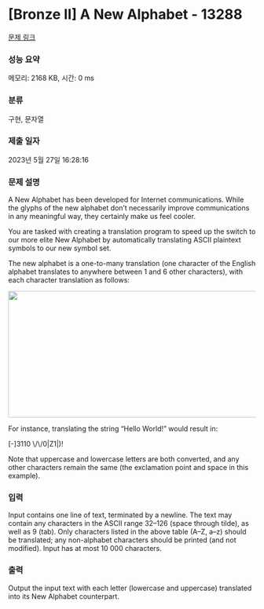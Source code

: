 # [Bronze II] A New Alphabet - 13288 

[문제 링크](https://www.acmicpc.net/problem/13288) 

### 성능 요약

메모리: 2168 KB, 시간: 0 ms

### 분류

구현, 문자열

### 제출 일자

2023년 5월 27일 16:28:16

### 문제 설명

<p>A New Alphabet has been developed for Internet communications. While the glyphs of the new alphabet don’t necessarily improve communications in any meaningful way, they certainly make us feel cooler.</p>

<p>You are tasked with creating a translation program to speed up the switch to our more elite New Alphabet by automatically translating ASCII plaintext symbols to our new symbol set.</p>

<p>The new alphabet is a one-to-many translation (one character of the English alphabet translates to anywhere between 1 and 6 other characters), with each character translation as follows:</p>

<p><img alt="" src="" style="height:258px; width:630px"></p>

<p>For instance, translating the string “Hello World!” would result in:</p>

<p>[-]3110 \/\/0|Z1|)!</p>

<p>Note that uppercase and lowercase letters are both converted, and any other characters remain the same (the exclamation point and space in this example).</p>

### 입력 

 <p>Input contains one line of text, terminated by a newline. The text may contain any characters in the ASCII range 32–126 (space through tilde), as well as 9 (tab). Only characters listed in the above table (A–Z, a–z) should be translated; any non-alphabet characters should be printed (and not modified). Input has at most 10 000 characters.</p>

### 출력 

 <p>Output the input text with each letter (lowercase and uppercase) translated into its New Alphabet counterpart.</p>

